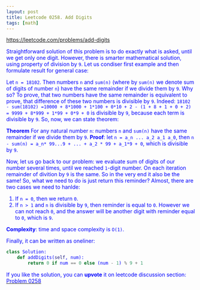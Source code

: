 ```yaml
---
layout: post
title: Leetcode 0258. Add Digits
tags: [math]
---
```


<a href="https://leetcode.com/problems/add-digits"> <font color = blue>https://leetcode.com/problems/add-digits

Straightforward solution of this problem is to do exactly what is asked, until we get only one digit. However, there is smarter mathematical solution, using property of division by `9`. Let us condiser first example and then formulate result for general case:

Let `n = 18102`. Then numbers `n` and `sum(n)` (where by `sum(n)` we denote sum of digits of number `n`) have the same remainder if we divide them by `9`. Why so? To prove, that two numbers have the same remainder is equivalent to prove, that difference of these two numbers is divisible by `9`. Indeed:
`18102 - sum(18102) =10000 + 8*1000 + 1*100 + 0*10 + 2 - (1 + 8 + 1 + 0 + 2) = 9999 + 8*999 + 1*99 + 0*9 + 0` is divisible by `9`, because each term is divisible by `9`. So, now, we can state theorem:

**Theorem** For any natural number `n`: numbers `n` and `sum(n)` have the same remainder if we divide them by `9`.
**Proof**: let `n = a_n ... a_2 a_1 a_0`, then `n - sum(n) = a_n* 99...9 + ... + a_2 * 99 + a_1*9 + 0`, which is divisible by `9`.

Now, let us go back to our problem: we evaluate sum of digits of our number several times, until we reached `1`-digit number. On each iteration remainder of divition by `9` is the same. So in the very end it also be the same! So, what we need to do is just return this reminder? Almost, there are two cases we need to hanlde:
1. If `n = 0`, then we return `0`.
2. If `n > 1` and `n` is divisible by `9`, then reminder is equal to `0`. However we can not reach `0`, and the answer will be another digit with reminder equal to `0`, which is `9`. 

**Complexity**: time and space complexity is `O(1)`.

Finally, it can be written as oneliner:

```python
class Solution:
    def addDigits(self, num):
        return 0 if num == 0 else (num - 1) % 9 + 1
```


If you like the solution, you can **upvote** it on leetcode discussion section:<a href="https://leetcode.com/problems/add-digits/discuss/756533/python-math-o(1)-oneliner-explained"> <font color = blue>Problem 0258
